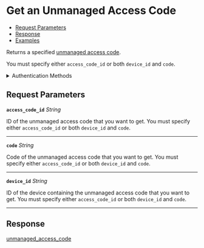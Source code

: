 # Get an Unmanaged Access Code

- [Request Parameters](#request-parameters)
- [Response](#response)
- [Examples](#examples)

Returns a specified [unmanaged access code](https://docs.seam.co/latest/capability-guides/smart-locks/access-codes/migrating-existing-access-codes).

You must specify either `access_code_id` or both `device_id` and `code`.


<details>

<summary>Authentication Methods</summary>

- API key
- Client session token
- Personal access token
  <br>Must also include the `seam-workspace` header in the request.

To learn more, see [Authentication](https://docs.seam.co/latest/api/authentication).
</details>

## Request Parameters

**`access_code_id`** *String*

ID of the unmanaged access code that you want to get. You must specify either `access_code_id` or both `device_id` and `code`.

---

**`code`** *String*

Code of the unmanaged access code that you want to get. You must specify either `access_code_id` or both `device_id` and `code`.

---

**`device_id`** *String*

ID of the device containing the unmanaged access code that you want to get. You must specify either `access_code_id` or both `device_id` and `code`.

---


## Response

[unmanaged\_access\_code](./)

